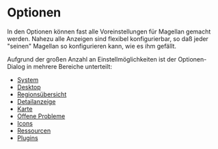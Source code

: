 <span id="top"></span>

# Optionen

In den Optionen können fast alle Voreinstellungen für Magellan gemacht
werden. Nahezu alle Anzeigen sind flexibel konfigurierbar, so daß jeder
"seinen" Magellan so konfigurieren kann, wie es ihm gefällt.

Aufgrund der großen Anzahl an Einstellmöglichkeiten ist der
Optionen-Dialog in mehrere Bereiche unterteilt:

- [System](options_system)
- [Desktop](options_desktop)
- [Regionsübersicht](options_region)
- [Detailanzeige](options_detail)
- [Karte](options_map)
- [Offene Probleme](options_tasks)
- [Icons](options_icons)
- [Ressourcen](options_resources)
- [Plugins](options_plugins)
